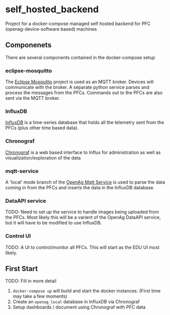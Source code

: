 # self_hosted_backend
Project for a docker-compose managed self hosted backend for PFC (openag-device-software based) machines

## Componenets
There are several components contained in the docker-compose setup

###  eclipse-mosquitto
The [Eclipse Mosquitto](https://mosquitto.org/) project is used as an MQTT broker. Devices will communicate with the broker. A separate 
python service parses and process the messages from the PFCs. Commands out to the PFCs are also sent via the MQTT broker.

### InfluxDB
[InfluxDB](https://www.influxdata.com/time-series-platform/) is a time-series database that holds all the telemetry sent from the PFCs (plus other time based data).

### Chronograf
[Chronograf](https://www.influxdata.com/time-series-platform/chronograf/) is a web based interface to Influx for administration as well as visualization/exploration of the data

### mqtt-service
A 'local' mode branch of the [OpenAg Mqtt Service](https://github.com/OpenAgricultureFoundation/mqtt-service/tree/local-mqtt) is used to parse the data coming in from the PFCs and inserts 
the data in the InfluxDB database.

### DataAPI service
TODO: Need to set up the service to handle images being uploaded from the PFCs. Most likely this will be a
varient of the OpenAg DataAPI service, but it will have to be modified to use InfluxDB.

### Control UI
TODO: A UI to control/monitor all PFCs. This will start as the EDU UI most likely.

## First Start
TODO: Fill in more detail

 1. `docker-compose up` will build and start the docker instances. (First time may take a few moments)
 2. Create an `openag_local` database in InfluxDB via Chronograf
 3. Setup dashboards / document using Chronograf with PFC data

